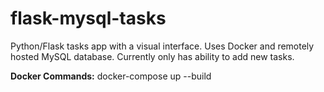 # flask-mysql-tasks
Python/Flask tasks app with a visual interface. Uses Docker and remotely hosted MySQL database. Currently only has ability to add new tasks.

**Docker Commands:**
docker-compose up --build